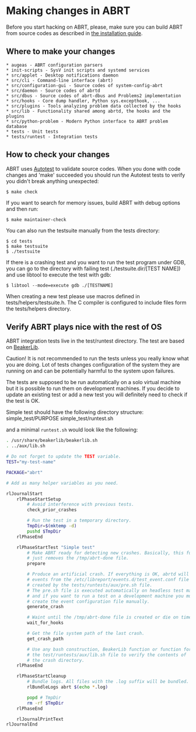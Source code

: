 # Making changes in ABRT

Before you start hacking on ABRT, please, make sure you can build ABRT from
source codes as described in [the installation guide](INSTALL.md).

## Where to make your changes

    * augeas - ABRT configuration parsers
    * init-scripts - SysV init scripts and systemd services
    * src/applet - Desktop notifications daemon
    * src/cli - Command-line interface (abrt)
    * src/configuration-gui - Source codes of system-config-abrt
    * src/daemon - Source codes of abrtd
    * src/dbus - Source codes of abrt-dbus and Problems2 implementation
    * src/hooks - Core dump handler, Python sys.excepthook, ...
    * src/plugins - Tools analyzing problem data collected by the hooks
    * src/lib - Functionality shared among abrtd, the hooks and the plugins
    * src/python-problem - Modern Python interface to ABRT problem database
    * tests - Unit tests
    * tests/runtest - Integration tests

## How to check your changes

ABRT uses [Autotest](http://www.gnu.org/savannah-checkouts/gnu/autoconf/manual/autoconf-2.69/html_node/Using-Autotest.html)
to validate source codes. When you done with code changes and 'make' succeeded
you should run the Autotest tests to verify you didn't break anything
unexpected:

    $ make check

If you want to search for memory issues, build ABRT with debug options and then
run:

    $ make maintainer-check

You can also run the testsuite manually from the tests directory:

    $ cd tests
    $ make testsuite
    $ ./testsuite

If there is a crashing test and you want to run the test program under GDB, you
can go to the directory with failing test (./testsuite.dir/[TEST NAME]) and use
libtool to execute the test with gdb:

    $ libtool --mode=execute gdb ./[TESTNAME]

When creating a new test please use macros defined in
tests/helpers/testsuite.h. The C compiler is configured to include files form
the tests/helpers directory.

## Verify ABRT plays nice with the rest of OS

ABRT integration tests live in the test/runtest directory. The test are based
on [BeakerLib](https://github.com/beakerlib/beakerlib).

Caution! It is not recommended to run the tests unless you really know what
you are doing. Lot of tests changes configuration of the system they are
running on and can be potentially harmful to the system upon failures.

The tests are supposed to be run automatically on a solo virtual machine but it
is possible to run them on development machines. If you decide to update an
existing test or add a new test you will definitely need to check if the test is
OK.

Simple test should have the following directory structure:
    simple_test/PURPOSE
    simple_test/runtest.sh

and a minimal `runtest.sh` would look like the following:

```bash
. /usr/share/beakerlib/beakerlib.sh
. ../aux/lib.sh

# Do not forget to update the TEST variable.
TEST="my-test-name"

PACKAGE="abrt"

# Add as many helper variables as you need.

rlJournalStart
    rlPhaseStartSetup
        # Avoid interference with previous tests.
        check_prior_crashes

        # Run the test in a temporary directory.
        TmpDir=$(mktemp -d)
        pushd $TmpDir
    rlPhaseEnd

    rlPhaseStartTest "Simple test"
        # Make ABRT ready for detecting new crashes. Basically, this function
        # just removes the /tmp/abrt-done file.
        prepare

        # Produce an artificial crash. If everything is OK, abrtd will execute
        # events from the /etc/libreport/events.d/test_event.conf file which is
        # created by the tests/runtests/aux/pre.sh file.
        # The pre.sh file is executed automatically on headless test machines
        # and if you want to run a test on a development machine you must
        # create the event configuration file manually.
        generate_crash

        # Waint until the /tmp/abrt-done file is created or die on timeout.
        wait_for_hooks

        # Get the file system path of the last crash.
        get_crash_path

        # Use any bash construction, BeakerLib function or function form
        # the test/runtests/aux/lib.sh file to verify the contents of
        # the crash directory.
    rlPhaseEnd

    rlPhaseStartCleanup
        # Bundle logs. All files with the .log suffix will be bundled.
        rlBundleLogs abrt $(echo *.log)

        popd # TmpDir
        rm -rf $TmpDir
    rlPhaseEnd

    rlJournalPrintText
rlJournalEnd
```
